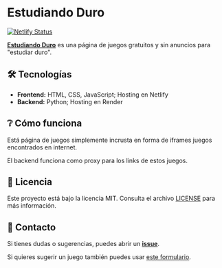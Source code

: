 # Estudiando Duro

[![Netlify Status](https://api.netlify.com/api/v1/badges/d3d1a988-eb4a-4666-bd62-ab5026121799/deploy-status)](https://app.netlify.com/sites/estudiando-duro/deploys)

**[Estudiando Duro](https://estudiando-duro.netlify.app/)** es una página de juegos gratuitos y sin anuncios para "estudiar duro". 

## 🛠️ Tecnologías
- **Frontend:** HTML, CSS, JavaScript; Hosting en Netlify
- **Backend:** Python; Hosting en Render

## ❔ Cómo funciona
Está página de juegos simplemente incrusta en forma de iframes juegos encontrados en internet. 

El backend funciona como proxy para los links de estos juegos. 

## 📜 Licencia
Este proyecto está bajo la licencia MIT. Consulta el archivo [LICENSE](LICENSE) para más información.

## 📩 Contacto
Si tienes dudas o sugerencias, puedes abrir un **[issue](https://github.com/fgbbd/estudiandoduro/issues)**. 

Si quieres sugerir un juego también puedes usar [este formulario](https://tally.so/r/3yoBvW).
